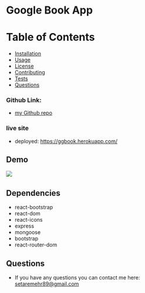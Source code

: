 # Google Book App



# Table of Contents 
* [Installation](#installation)
* [Usage](#usage)
* [License](#license)
* [Contributing](#contributing)
* [Tests](#tests)
* [Questions](#questions)

### Github Link:
* [my Github repo](https://github.com/setaremehr/GGbook.git)

### live site
* deployed: https://ggbook.herokuapp.com/
## Demo
![](https://user-images.githubusercontent.com/66357101/102025450-daa53100-3d4c-11eb-9ca5-e3f9713ddb61.png)
![]()

## Dependencies
* react-bootstrap
* react-dom
* react-icons
* express
* mongoose
* bootstrap
* react-router-dom
  
## Questions
* If you have any questions you can contact me here: setaremehr89@gmail.com